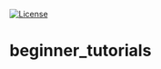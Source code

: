 [![License](https://img.shields.io/badge/License-BSD%203--Clause-blue.svg)](https://opensource.org/licenses/BSD-3-Clause)


# beginner_tutorials

